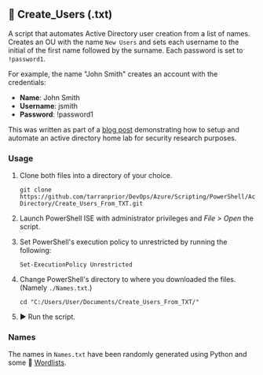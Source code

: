 ## 👤 Create_Users (.txt)
A script that automates Active Directory user creation from a list of names. Creates an OU with the name `New Users` and sets each username to the initial of the first name followed by the surname. Each password is set to `!password1`.

For example, the name "John Smith" creates an account with the credentials:
- **Name**: John Smith
- **Username**: jsmith
- **Password**: !password1

This was written as part of a [blog post](https://tarranprior.com/writing/active-directory-homelab-using-virtualisation-powershell-automation) demonstrating how to setup and automate an active directory home lab for security research purposes.

### Usage
1. Clone both files into a directory of your choice.

   ```
   git clone https://github.com/tarranprior/DevOps/Azure/Scripting/PowerShell/Active-Directory/Create_Users_From_TXT.git
   ```
2. Launch PowerShell ISE with administrator privileges and *File > Open* the script.
3. Set PowerShell's execution policy to unrestricted by running the following:

   ```
   Set-ExecutionPolicy Unrestricted
   ```
4. Change PowerShell's directory to where you downloaded the files. (Namely `./Names.txt`.)

   ```
   cd "C:/Users/User/Documents/Create_Users_From_TXT/"
   ```
5. ▶️ Run the script.

### Names
The names in `Names.txt` have been randomly generated using Python and some 📜 [Wordlists](https://github.com/tarranprior/Wordlists).